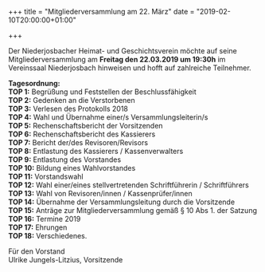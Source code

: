 +++
title = "Mitgliederversammlung am 22. März"
date = "2019-02-10T20:00:00+01:00"

+++

Der Niederjosbacher Heimat- und Geschichtsverein möchte auf seine Mitgliederversammlung
am **Freitag den 22.03.2019 um 19:30h** im Vereinssaal Niederjosbach hinweisen und hofft auf zahlreiche
Teilnehmer.

**Tagesordnung:**  
**TOP  1:** Begrüßung und Feststellen der Beschlussfähigkeit  
**TOP  2:** Gedenken an die Verstorbenen  
**TOP  3:** Verlesen des Protokolls 2018  
**TOP  4:** Wahl und Übernahme einer/s Versammlungsleiterin/s  
**TOP  5:** Rechenschaftsbericht der Vorsitzenden  
**TOP  6:** Rechenschaftsbericht des Kassierers  
**TOP  7:** Bericht der/des Revisoren/Revisors  
**TOP  8:** Entlastung des Kassierers / Kassenverwalters  
**TOP  9:** Entlastung des Vorstandes  
**TOP 10:** Bildung eines Wahlvorstandes  
**TOP 11:** Vorstandswahl  
**TOP 12:** Wahl einer/eines stellvertretenden Schriftführerin / Schriftführers   
**TOP 13:** Wahl von Revisoren/innen / Kassenprüfer/innen  
**TOP 14:** Übernahme der Versammlungsleitung durch die Vorsitzende  
**TOP 15:** Anträge zur Mitgliederversammlung gemäß § 10 Abs 1. der Satzung  
**TOP 16:** Termine 2019  
**TOP 17:** Ehrungen  
**TOP 18:** Verschiedenes.  

Für den Vorstand  
Ulrike Jungels-Litzius, Vorsitzende